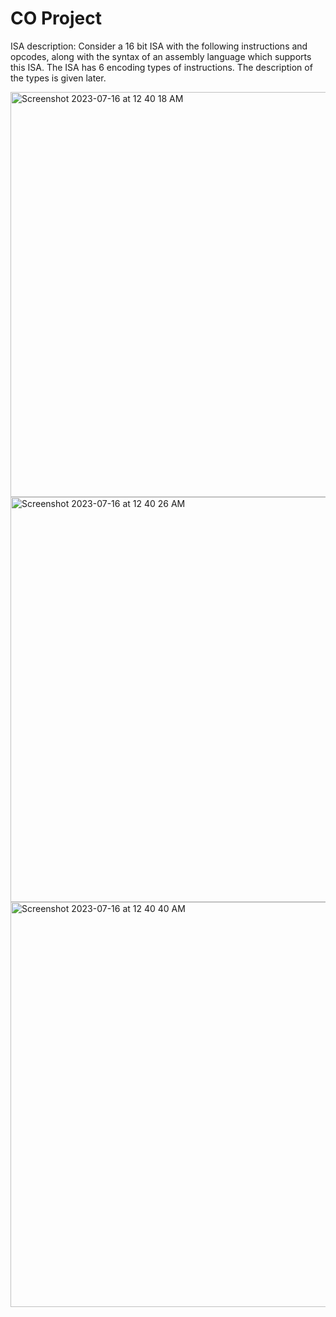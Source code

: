 # CO Project
ISA description:
Consider a 16 bit ISA with the following instructions and opcodes, along with the syntax of an
assembly language which supports this ISA.
The ISA has 6 encoding types of instructions. The description of the types is given later.   

<img width="648" alt="Screenshot 2023-07-16 at 12 40 18 AM" src="https://github.com/BriM2021/CO-Project-B19/assets/108250053/d91175d2-38c5-4dab-96eb-ef06c3342f95">
<img width="648" alt="Screenshot 2023-07-16 at 12 40 26 AM" src="https://github.com/BriM2021/CO-Project-B19/assets/108250053/634b2311-076e-464c-87d3-c279955483a1">
<img width="648" alt="Screenshot 2023-07-16 at 12 40 40 AM" src="https://github.com/BriM2021/CO-Project-B19/assets/108250053/f177169d-285a-4188-8215-b5dc0f65c52e">

